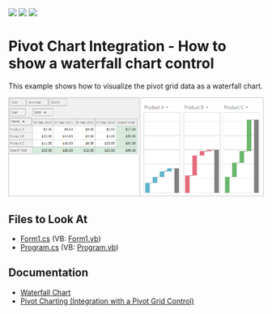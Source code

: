 <!-- default badges list -->
![](https://img.shields.io/endpoint?url=https://codecentral.devexpress.com/api/v1/VersionRange/128575950/20.1.2%2B)
[![](https://img.shields.io/badge/Open_in_DevExpress_Support_Center-FF7200?style=flat-square&logo=DevExpress&logoColor=white)](https://supportcenter.devexpress.com/ticket/details/T155168)
[![](https://img.shields.io/badge/📖_How_to_use_DevExpress_Examples-e9f6fc?style=flat-square)](https://docs.devexpress.com/GeneralInformation/403183)
<!-- default badges end -->
# Pivot Chart Integration - How to show a waterfall chart control

This example shows how to visualize the pivot grid data as a waterfall chart.

![pivot-waterfall-chart-integration](img/pivot-waterfall-chart-integration.png)

<!-- default file list -->
## Files to Look At

* [Form1.cs](./CS/WindowsApplication53/Form1.cs) (VB: [Form1.vb](./VB/WindowsApplication53/Form1.vb))
* [Program.cs](./CS/WindowsApplication53/Program.cs) (VB: [Program.vb](./VB/WindowsApplication53/Program.vb))
<!-- default file list end -->

## Documentation
* [Waterfall Chart](https://documentation.devexpress.com/WindowsForms/401232/Controls-and-Libraries/Chart-Control/Series-Views/2D-Series-Views/Bar-Series-Views/Waterfall-Chart)
* [Pivot Charting (Integration with a Pivot Grid Control)](https://docs.devexpress.com/WindowsForms/8695/controls-and-libraries/chart-control/providing-data/pivot-charting-integration-with-a-pivot-grid-control)
